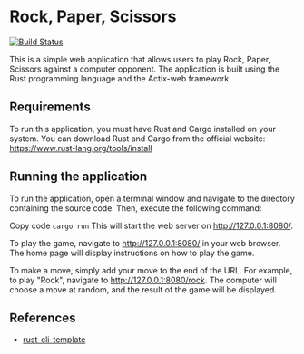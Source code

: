 # Rock, Paper, Scissors

[![Build Status](https://travis-ci.org/kevinmichaelchen/rps.svg?branch=master)](https://travis-ci.org/kevinmichaelchen/rps)

This is a simple web application that allows users to play Rock, Paper, Scissors against a computer opponent.
The application is built using the Rust programming language and the Actix-web framework.

## Requirements

To run this application, you must have Rust and Cargo installed on your system. You can download Rust and Cargo from the official website: <https://www.rust-lang.org/tools/install>

## Running the application

To run the application, open a terminal window and navigate to the directory containing the source code. Then, execute the following command:

Copy code
`cargo run`
This will start the web server on <http://127.0.0.1:8080/>.

To play the game, navigate to <http://127.0.0.1:8080/> in your web browser. The home page will display instructions on how to play the game.

To make a move, simply add your move to the end of the URL. For example, to play "Rock", navigate to <http://127.0.0.1:8080/rock>. The computer will choose a move at random, and the result of the game will be displayed.

## References

- [rust-cli-template](https://github.com/kbknapp/rust-cli-template)
